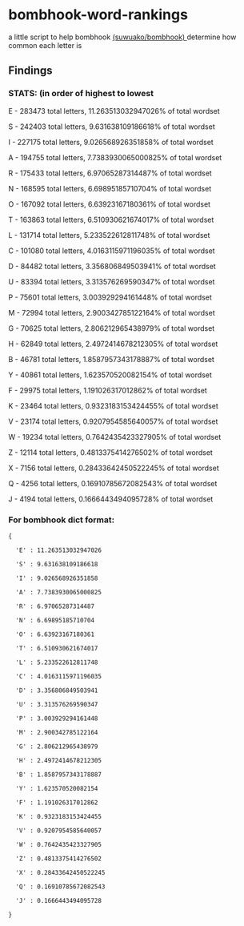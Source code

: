 # bombhook-word-rankings
a little script to help bombhook <a href="https://github.com/suwuako/bombhook"> (suwuako/bombhook) <a> determine how common each letter is 

## Findings

### STATS: (in order of highest to lowest

E - 283473 total letters, 11.263513032947026% of total wordset

S - 242403 total letters, 9.631638109186618% of total wordset

I - 227175 total letters, 9.026568926351858% of total wordset

A - 194755 total letters, 7.7383930065000825% of total wordset

R - 175433 total letters, 6.97065287314487% of total wordset

N - 168595 total letters, 6.69895185710704% of total wordset

O - 167092 total letters, 6.63923167180361% of total wordset

T - 163863 total letters, 6.510930621674017% of total wordset

L - 131714 total letters, 5.233522612811748% of total wordset

C - 101080 total letters, 4.0163115971196035% of total wordset

D - 84482 total letters, 3.356806849503941% of total wordset

U - 83394 total letters, 3.313576269590347% of total wordset

P - 75601 total letters, 3.003929294161448% of total wordset

M - 72994 total letters, 2.900342785122164% of total wordset

G - 70625 total letters, 2.806212965438979% of total wordset

H - 62849 total letters, 2.4972414678212305% of total wordset

B - 46781 total letters, 1.8587957343178887% of total wordset

Y - 40861 total letters, 1.623570520082154% of total wordset

F - 29975 total letters, 1.191026317012862% of total wordset

K - 23464 total letters, 0.9323183153424455% of total wordset

V - 23174 total letters, 0.9207954585640057% of total wordset

W - 19234 total letters, 0.7642435423327905% of total wordset

Z - 12114 total letters, 0.4813375414276502% of total wordset

X - 7156 total letters, 0.28433642450522245% of total wordset

Q - 4256 total letters, 0.16910785672082543% of total wordset

J - 4194 total letters, 0.1666443494095728% of total wordset

### For bombhook dict format:
```
{

  'E' : 11.263513032947026

  'S' : 9.631638109186618

  'I' : 9.026568926351858

  'A' : 7.7383930065000825

  'R' : 6.97065287314487

  'N' : 6.69895185710704

  'O' : 6.63923167180361

  'T' : 6.510930621674017

  'L' : 5.233522612811748

  'C' : 4.0163115971196035

  'D' : 3.356806849503941

  'U' : 3.313576269590347

  'P' : 3.003929294161448

  'M' : 2.900342785122164

  'G' : 2.806212965438979

  'H' : 2.4972414678212305

  'B' : 1.8587957343178887

  'Y' : 1.623570520082154

  'F' : 1.191026317012862

  'K' : 0.9323183153424455

  'V' : 0.9207954585640057

  'W' : 0.7642435423327905

  'Z' : 0.4813375414276502

  'X' : 0.28433642450522245

  'Q' : 0.16910785672082543

  'J' : 0.1666443494095728
  
}
```
